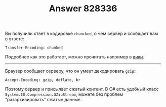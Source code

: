 ﻿---
title: "Answer 828336"
se.owner.user_id: 9784
se.owner.display_name: "Zergatul"
se.owner.link: "https://ru.stackoverflow.com/users/9784/zergatul"
se.answer_id: 828336
se.question_id: 828325
se.post_type: answer
se.score: 1
se.is_accepted: False
---
<p>Вы получили ответ в кодировке <code>chuncked</code>, о чем сервер и сообщает вам в ответе:</p>

<pre><code>Transfer-Encoding: chunked
</code></pre>

<p>Подробнее как это работает, можно прочитать например в <a href="https://ru.wikipedia.org/wiki/Chunked_transfer_encoding" rel="nofollow noreferrer">вики</a>.</p>

<hr>

<p>Браузер сообщает серверу, что он умеет декодировать <code>gzip</code>:</p>

<pre><code>Accept-Encoding: gzip, deflate, br
</code></pre>

<p>Поэтому сервер и присылает сжатый контент. В C# есть удобный класс <code>System.IO.Compression.GZipStream</code>, можете без проблем "разархивировать" сжатые данные.</p>
